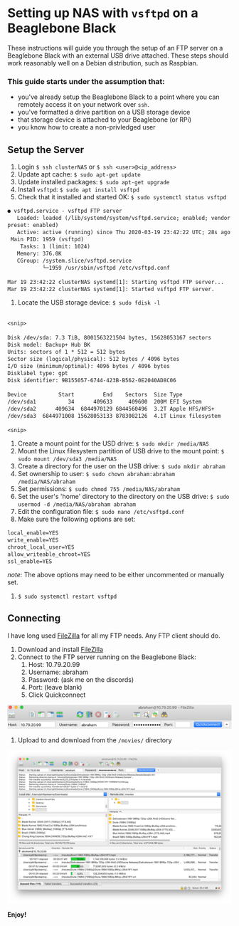 # Setting up NAS with `vsftpd` on a Beaglebone Black

These instructions will guide you through the setup of an FTP server on a Beaglebone Black with an external USB drive attached. These steps should work reasonably well on a Debian distribution, such as Raspbian.

### This guide starts under the assumption that:

* you've already setup the Beaglebone Black to a point where you can remotely access it on your network over `ssh`.
* you've formatted a drive partition on a USB storage device
* that storage device is attached to your Beaglebone (or RPi)
* you know how to create a non-privledged user

## Setup the Server

1. Login `$ ssh clusterNAS` or `$ ssh <user>@<ip_address>`
1. Update apt cache: `$ sudo apt-get update`
1. Update installed packages: `$ sudo apt-get upgrade`
1. Install `vsftpd`: `$ sudo apt install vsftpd`
1. Check that it installed and started OK: `$ sudo systemctl status vsftpd`

```
● vsftpd.service - vsftpd FTP server
   Loaded: loaded (/lib/systemd/system/vsftpd.service; enabled; vendor preset: enabled)
   Active: active (running) since Thu 2020-03-19 23:42:22 UTC; 28s ago
 Main PID: 1959 (vsftpd)
    Tasks: 1 (limit: 1024)
   Memory: 376.0K
   CGroup: /system.slice/vsftpd.service
           └─1959 /usr/sbin/vsftpd /etc/vsftpd.conf

Mar 19 23:42:22 clusterNAS systemd[1]: Starting vsftpd FTP server...
Mar 19 23:42:22 clusterNAS systemd[1]: Started vsftpd FTP server.
```

1. Locate the USB storage device: `$ sudo fdisk -l`

```

<snip>

Disk /dev/sda: 7.3 TiB, 8001563221504 bytes, 15628053167 sectors
Disk model: Backup+ Hub BK  
Units: sectors of 1 * 512 = 512 bytes
Sector size (logical/physical): 512 bytes / 4096 bytes
I/O size (minimum/optimal): 4096 bytes / 4096 bytes
Disklabel type: gpt
Disk identifier: 9B155057-6744-423B-B562-0E2040AD8C06

Device          Start         End    Sectors  Size Type
/dev/sda1          34      409633     409600  200M EFI System
/dev/sda2      409634  6844970129 6844560496  3.2T Apple HFS/HFS+
/dev/sda3  6844971008 15628053133 8783082126  4.1T Linux filesystem

<snip>

```


1. Create a mount point for the USD drive: `$ sudo mkdir /media/NAS`
1. Mount the Linux filesystem partition of USB drive to the mount point: `$ sudo mount /dev/sda3 /media/NAS`
1. Create a directory for the user on the USB drive: `$ sudo mkdir abraham`
1. Set ownership to user: `$ sudo chown abraham:abraham /media/NAS/abraham`
1. Set permissions: `$ sudo chmod 755 /media/NAS/abraham`
1. Set the user's 'home' directory to the directory on the USB drive: `$ sudo usermod -d /media/NAS/abraham abraham`
1. Edit the configuration file: `$ sudo nano /etc/vsftpd.conf`
1. Make sure the following options are set:

```
local_enable=YES
write_enable=YES
chroot_local_user=YES
allow_writeable_chroot=YES
ssl_enable=YES
```

*note:* The above options may need to be either uncommented or manually set.

1. `$ sudo systemctl restart vsftpd`

## Connecting

I have long used [FileZilla](https://filezilla-project.org/) for all my FTP needs. Any FTP client should do.

1. Download and install [FileZilla](https://filezilla-project.org/download.php?type=client)
1. Connect to the FTP server running on the Beaglebone Black:
	1. Host: 10.79.20.99
	1. Username: abraham
	1. Password: (ask me on the discords)
	1. Port: (leave blank)
	1. Click Quickconnect

![](images/fileZilla_01.png)

1. Upload to and download from the `/movies/` directory

![](images/fileZilla_02.png)

**Enjoy!**